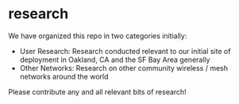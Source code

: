 # research

We have organized this repo in two categories initially:
* User Research: Research conducted relevant to our initial site of deployment in Oakland, CA and the SF Bay Area generally
* Other Networks: Research on other community wireless / mesh networks around the world

Please contribute any and all relevant bits of research!
